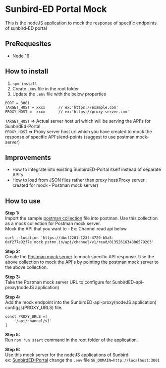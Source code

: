# Sunbird-ED Portal Mock 
This is the nodeJS application to mock the response of specific endpoints of sunbird-ED portal

## PreRequesites
* Node 16

## How to install
1. `npm install`
2. Create `.env` file in the root folder
3. Update the `.env` file with the below properties
```
PORT = 3001
TARGET_HOST = xxxx      // ex:'https://example.com'
PROXY_HOST =  xxxx      // ex:'https://proxy-server.com'
```

`TARGET_HOST` => Actual server host url which will be serving the API's for SunbirdEd-Portal  
`PROXY_HOST`  => Proxy server host url which you have created to mock the response of specific API's/end-points (suggest to use postman mock-server)  


## Improvements
* How to integrate into existing SunbirdED-Portal itself instead of separate API's
* How to load from JSON files rather than proxy host(Proxy server created for mock - Postman mock server)

## How to use

**Step 1:**  
Import the sample [postman collection](https://github.com/vinukumar-vs/SunbirdED-api-mock/tree/main/postman.collection) file into postman. Use this collection as a mock collection for Postman mock server.  
Mock the API that you want to - Ex: Channel read api below  
```
curl --location 'https://dbcf2201-123f-4729-b5a5-0af277e92f7e.mock.pstmn.io/api/channel/v1/read/0135261634806579203'
```

**Step 2:**  
Create the [Postman mock server](https://learning.postman.com/docs/designing-and-developing-your-api/mocking-data/setting-up-mock/) to mock specific API response. Use the above collection to mock the API's by pointing the postman mock server to the above collection.

**Step 3:**  
Take the Postman mock server URL to configure for SunbirdED-api-proxy(nodeJS application)

**Step 4:**  
Add the mock endpoint into the SunbirdED-api-proxy(nodeJS application) config.js(PROXY_URLS) file.
```
const PROXY_URLS =[
    '/api/channel/v1'
]
```

**Step 5:**  
Run `npm run start` command in the root folder of the application.

**Step 6:**  
Use this mock server for the nodeJS applications of Sunbird  
ex: [SunbirdED-Portal](https://github.com/Sunbird-Ed/SunbirdEd-portal) change the `.env` file `SB_DOMAIN=http://localhost:3001`

